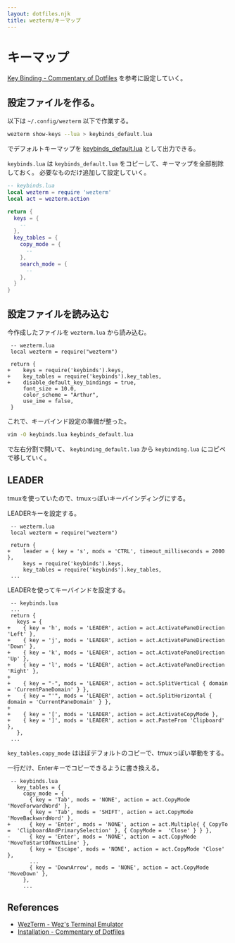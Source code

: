 ```yaml
---
layout: dotfiles.njk
title: wezterm/キーマップ
---
```


# キーマップ

[Key Binding \- Commentary of Dotfiles](https://coralpink.github.io/commentary/wezterm/keybind.html) を参考に設定していく。

## 設定ファイルを作る。

以下は `~/.config/wezterm` 以下で作業する。


```sh
wezterm show-keys --lua > keybinds_default.lua
```

でデフォルトキーマップを [keybinds_default.lua](https://github.com/ebiyuu1121/dotfiles/blob/master/dot_config/wezterm/keybinds_default.lua) として出力できる。


`keybinds.lua` は `keybinds_default.lua` をコピーして、キーマップを全部削除しておく。
必要なものだけ追加して設定していく。


```lua
-- keybinds.lua
local wezterm = require 'wezterm'
local act = wezterm.action

return {
  keys = {
    --
  },
  key_tables = {
    copy_mode = {
      --
    },
    search_mode = {
      --
    },
  }
}

```

## 設定ファイルを読み込む

今作成したファイルを `wezterm.lua` から読み込む。

```diff-lua
 -- wezterm.lua
 local wezterm = require("wezterm")
 
 return {
+    keys = require('keybinds').keys,
+    key_tables = require('keybinds').key_tables,
+    disable_default_key_bindings = true,
     font_size = 10.0,
     color_scheme = "Arthur",
     use_ime = false,
 }
```

これで、キーバインド設定の準備が整った。

```sh
vim -O keybinds.lua keybinds_default.lua

```

で左右分割で開いて、 `keybinding_default.lua` から `keybinding.lua` にコピペで移していく。

## LEADER

tmuxを使っていたので、tmuxっぽいキーバインディングにする。

LEADERキーを設定する。

```diff-lua
 -- wezterm.lua
 local wezterm = require("wezterm")
 
 return {
+    leader = { key = 's', mods = 'CTRL', timeout_milliseconds = 2000 },
     keys = require('keybinds').keys,
     key_tables = require('keybinds').key_tables,
 ...
```

LEADERを使ってキーバインドを設定する。

```diff-lua
 -- keybinds.lua
 ...
 return {
   keys = {
+    { key = 'h', mods = 'LEADER', action = act.ActivatePaneDirection 'Left' },
+    { key = 'j', mods = 'LEADER', action = act.ActivatePaneDirection 'Down' },
+    { key = 'k', mods = 'LEADER', action = act.ActivatePaneDirection 'Up' },
+    { key = 'l', mods = 'LEADER', action = act.ActivatePaneDirection 'Right' },
+
+    { key = "-", mods = 'LEADER', action = act.SplitVertical { domain = 'CurrentPaneDomain' } },
+    { key = "'", mods = 'LEADER', action = act.SplitHorizontal { domain = 'CurrentPaneDomain' } },
+
+    { key = '[', mods = 'LEADER', action = act.ActivateCopyMode },
+    { key = ']', mods = 'LEADER', action = act.PasteFrom 'Clipboard' },
   },
 ...
```

`key_tables.copy_mode` はほぼデフォルトのコピーで、tmuxっぽい挙動をする。

一行だけ、Enterキーでコピーできるように書き換える。
 
```diff-lua
 -- keybinds.lua
   key_tables = {
     copy_mode = {
       { key = 'Tab', mods = 'NONE', action = act.CopyMode 'MoveForwardWord' },
       { key = 'Tab', mods = 'SHIFT', action = act.CopyMode 'MoveBackwardWord' },
+      { key = 'Enter', mods = 'NONE', action = act.Multiple{ { CopyTo =  'ClipboardAndPrimarySelection' }, { CopyMode =  'Close' } } },
-      { key = 'Enter', mods = 'NONE', action = act.CopyMode 'MoveToStartOfNextLine' },
       { key = 'Escape', mods = 'NONE', action = act.CopyMode 'Close' },
       ...
       { key = 'DownArrow', mods = 'NONE', action = act.CopyMode 'MoveDown' },
     },
     ...
```


## References

- [WezTerm \- Wez's Terminal Emulator](https://wezfurlong.org/wezterm/)
- [Installation \- Commentary of Dotfiles](https://coralpink.github.io/commentary/wezterm/installation.html)

